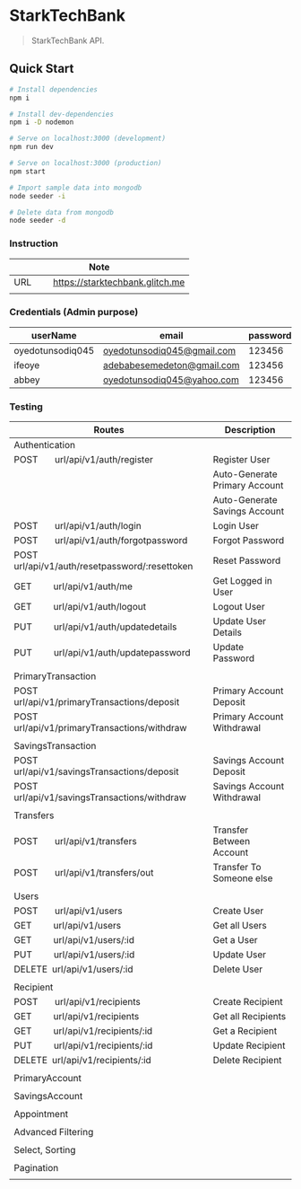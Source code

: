 # StarkTechBank

> StarkTechBank API.

## Quick Start

```bash
# Install dependencies
npm i

# Install dev-dependencies
npm i -D nodemon

# Serve on localhost:3000 (development)
npm run dev

# Serve on localhost:3000 (production)
npm start

# Import sample data into mongodb
node seeder -i

# Delete data from mongodb
node seeder -d
```

### Instruction

| Note                                                            |
| --------------------------------------------------------------- |
| URL &nbsp; &nbsp; &nbsp; &nbsp; https://starktechbank.glitch.me |
|                                                                 |

### Credentials (Admin purpose)

| userName         | email                      | password |
| ---------------- | -------------------------- | -------- |
| oyedotunsodiq045 | oyedotunsodiq045@gmail.com | 123456   |
| ifeoye           | adebabesemedeton@gmail.com | 123456   |
| abbey            | oyedotunsodiq045@yahoo.com | 123456   |

### Testing

| Routes                                                              | Description                   |
| ------------------------------------------------------------------- | ----------------------------- |
| Authentication                                                      |                               |
| POST &nbsp; &nbsp; &nbsp; url/api/v1/auth/register                  | Register User                 |
|                                                                     | Auto-Generate Primary Account |
|                                                                     | Auto-Generate Savings Account |
| POST &nbsp; &nbsp; &nbsp; url/api/v1/auth/login                     | Login User                    |
| POST &nbsp; &nbsp; &nbsp; url/api/v1/auth/forgotpassword            | Forgot Password               |
| POST &nbsp; &nbsp; &nbsp; url/api/v1/auth/resetpassword/:resettoken | Reset Password                |
| GET &nbsp; &nbsp; &nbsp; &nbsp; url/api/v1/auth/me                  | Get Logged in User            |
| GET &nbsp; &nbsp; &nbsp; &nbsp; url/api/v1/auth/logout              | Logout User                   |
| PUT &nbsp; &nbsp; &nbsp; &nbsp; url/api/v1/auth/updatedetails       | Update User Details           |
| PUT &nbsp; &nbsp; &nbsp; &nbsp; url/api/v1/auth/updatepassword      | Update Password               |
|                                                                     |                               |
| PrimaryTransaction                                                  |                               |
| POST &nbsp; &nbsp; &nbsp; url/api/v1/primaryTransactions/deposit    | Primary Account Deposit       |
| POST &nbsp; &nbsp; &nbsp; url/api/v1/primaryTransactions/withdraw   | Primary Account Withdrawal    |
|                                                                     |                               |
| SavingsTransaction                                                  |                               |
| POST &nbsp; &nbsp; &nbsp; url/api/v1/savingsTransactions/deposit    | Savings Account Deposit       |
| POST &nbsp; &nbsp; &nbsp; url/api/v1/savingsTransactions/withdraw   | Savings Account Withdrawal    |
|                                                                     |                               |
| Transfers                                                           |                               |
| POST &nbsp; &nbsp; &nbsp; url/api/v1/transfers                      | Transfer Between Account      |
| POST &nbsp; &nbsp; &nbsp; url/api/v1/transfers/out                  | Transfer To Someone else      |
|                                                                     |                               |
| Users                                                               |                               |
| POST &nbsp; &nbsp; &nbsp; url/api/v1/users                          | Create User                   |
| GET &nbsp; &nbsp; &nbsp; &nbsp; url/api/v1/users                    | Get all Users                 |
| GET &nbsp; &nbsp; &nbsp; &nbsp; url/api/v1/users/:id                | Get a User                    |
| PUT &nbsp; &nbsp; &nbsp; &nbsp; url/api/v1/users/:id                | Update User                   |
| DELETE &nbsp;url/api/v1/users/:id                                   | Delete User                   |
|                                                                     |                               |
| Recipient                                                           |                               |
| POST &nbsp; &nbsp; &nbsp; url/api/v1/recipients                     | Create Recipient              |
| GET &nbsp; &nbsp; &nbsp; &nbsp; url/api/v1/recipients               | Get all Recipients            |
| GET &nbsp; &nbsp; &nbsp; &nbsp; url/api/v1/recipients/:id           | Get a Recipient               |
| PUT &nbsp; &nbsp; &nbsp; &nbsp; url/api/v1/recipients/:id           | Update Recipient              |
| DELETE &nbsp;url/api/v1/recipients/:id                              | Delete Recipient              |
|                                                                     |                               |
| PrimaryAccount                                                      |                               |
|                                                                     |                               |
| SavingsAccount                                                      |                               |
|                                                                     |                               |
| Appointment                                                         |                               |
|                                                                     |                               |
| Advanced Filtering                                                  |                               |
|                                                                     |                               |
| Select, Sorting                                                     |                               |
|                                                                     |                               |
| Pagination                                                          |                               |
|                                                                     |                               |

